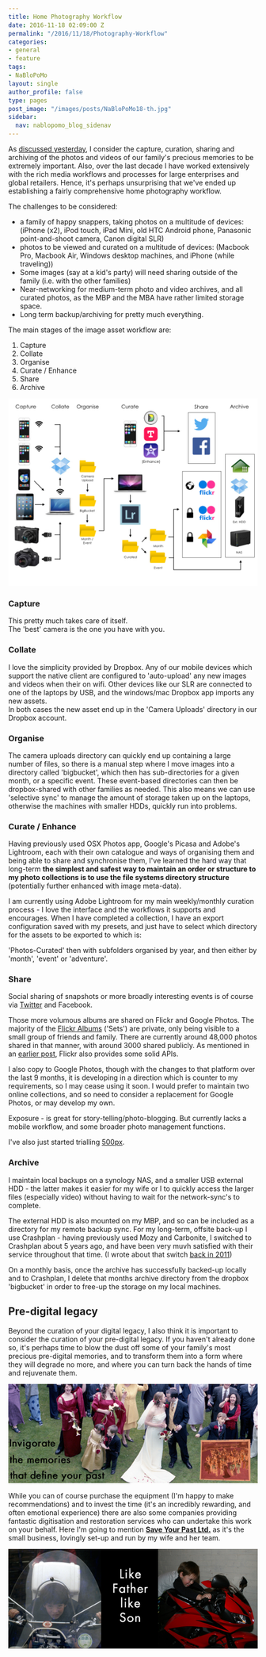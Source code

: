 ```yaml
---
title: Home Photography Workflow
date: 2016-11-18 02:09:00 Z
permalink: "/2016/11/18/Photography-Workflow"
categories:
- general
- feature
tags:
- NaBloPoMo
layout: single
author_profile: false
type: pages
post_image: "/images/posts/NaBloPoMo18-th.jpg"
sidebar:
  nav: nablopomo_blog_sidenav
---
```


As [discussed yesterday](/2016/11/17/Curation), I consider the capture, curation, sharing and archiving of the photos and videos of our family's precious memories to be extremely important. Also, over the last decade I have worked extensively with the rich media workflows and processes for large enterprises and global retailers. Hence, it's perhaps unsurprising that we've ended up establishing a fairly comprehensive home photography workflow.

The challenges to be considered:
- a family of happy snappers, taking photos on a multitude of devices: (iPhone (x2), iPod touch, iPad Mini, old HTC Android phone, Panasonic point-and-shoot camera, Canon digital SLR)  
- photos to be viewed and curated on a multitude of devices: (Macbook Pro, Macbook Air, Windows desktop machines, and iPhone (while traveling))  
- Some images (say at a kid's party) will need sharing outside of the family (i.e. with the other families)  
- Near-networking for medium-term photo and video archives, and all curated photos, as the MBP and the MBA have rather limited storage space.  
- Long term backup/archiving for pretty much everything.  

The main stages of the image asset workflow are:  
1) Capture  
2) Collate  
3) Organise  
4) Curate / Enhance   
5) Share  
6) Archive


![Home Photography Workflow](/images/posts/NaBloPoMo18-workflow.jpg)


### Capture  
This pretty much takes care of itself.  
The 'best' camera is the one you have with you.

### Collate  
I love the simplicity provided by Dropbox. Any of our mobile devices which support the native client are configured to 'auto-upload' any new images and videos when their on wifi. Other devices like our SLR are connected to one of the laptops by USB, and the windows/mac Dropbox app imports any new assets.  
In both cases the new asset end up in the 'Camera Uploads' directory in our Dropbox account.

### Organise  
The camera uploads directory can quickly end up containing a large number of files, so there is a manual step where I move images into a directory called 'bigbucket', which then has sub-directories for a given month, or a specific event. These event-based directories can then be dropbox-shared with other families as needed. This also means we can use 'selective sync' to manage the amount of storage taken up on the laptops, otherwise the machines with smaller HDDs, quickly run into problems.

### Curate / Enhance   
Having previously used OSX Photos app, Google's Picasa and Adobe's Lightroom, each with their own catalogue and ways of organising them and being able to share and synchronise them, I've learned the hard way that long-term **the simplest and safest way to maintain an order or structure to my photo collections is to use the file systems directory structure** (potentially further enhanced with image meta-data).

I am currently using Adobe Lightroom for my main weekly/monthly curation process - I love the interface and the workflows it supports and encourages. When I have completed a collection, I have an export configuration saved with my presets, and just have to select which directory for the assets to be exported to which is:

'Photos-Curated' then with subfolders organised by year, and then either by 'month', 'event' or 'adventure'.


### Share  
Social sharing of snapshots or more broadly interesting events is of course via [Twitter](https://twitter.com/bseymour) and Facebook.

Those more volumous albums are shared on Flickr and Google Photos. The majority of the [Flickr Albums](https://www.flickr.com/photos/boseymour) ('Sets') are private, only being visible to a small group of friends and family. There are currently around 48,000 photos shared in that manner, with around 3000 shared publicly. As mentioned in an [earlier post](2016/11/11/Photo365---Flickr-API), Flickr also provides some solid APIs.

I also copy to Google Photos, though with the changes to that platform over the last 9 months, it is developing in a direction which is counter to my requirements, so I may cease using it soon. I would prefer to maintain two online collections, and so need to consider a replacement for Google Photos, or may develop my own.

Exposure - is great for story-telling/photo-blogging. But currently lacks a mobile workflow, and some broader photo management functions.

I've also just started trialling [500px](https://500px.com/bseymour).


### Archive
I maintain local backups on a synology NAS, and a smaller USB external HDD - the latter makes it easier for my wife or I to quickly access the larger files (especially video) without having to wait for the network-sync's to complete.

The external HDD is also mounted on my MBP, and so can be included as a directory for my remote backup sync. For my long-term, offsite back-up I use Crashplan - having previously used Mozy and Carbonite, I switched to Crashplan about 5 years ago, and have been very muvh satisfied with their service throughout that time. (I wrote about that switch [back in 2011](/2011/08/24/limits-of-unlimited-offsite-backup/))

On a monthly basis, once the archive has successfully backed-up locally and to Crashplan, I delete that months archive directory from the dropbox 'bigbucket' in order to free-up the storage on my local machines.



## Pre-digital legacy

Beyond the curation of your digital legacy, I also think it is important to consider the curation of your pre-digital legacy. If you haven't already done so, it's perhaps time to blow the dust off some of your family's most precious pre-digital memories, and to transform them into a form where they will degrade no more, and where you can turn back the hands of time and rejuvenate them.

![Save Your Past](/images/posts/NaBloPoMo18-SYP2.jpg)


While you can of course purchase the equipment (I'm happy to make recommendations) and to invest the time (it's an incredibly rewarding, and often emotional experience) there are also some companies providing fantastic digitisation and restoration services who can undertake this work on your behalf. Here I'm going to mention **[Save Your Past Ltd.](http://www.saveyourpast.co.uk/)** as it's the small business, lovingly set-up and run by my wife and her team.

![Save Your Past](/images/posts/NaBloPoMo18-SYP1.jpg)
